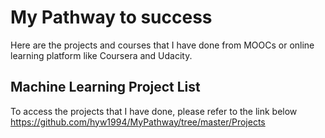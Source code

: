 # My Pathway to success 
Here are the projects and courses that I have done from MOOCs or online learning platform like Coursera and Udacity.

## Machine Learning Project List
To access the projects that I have done, please refer to the link below
https://github.com/hyw1994/MyPathway/tree/master/Projects
